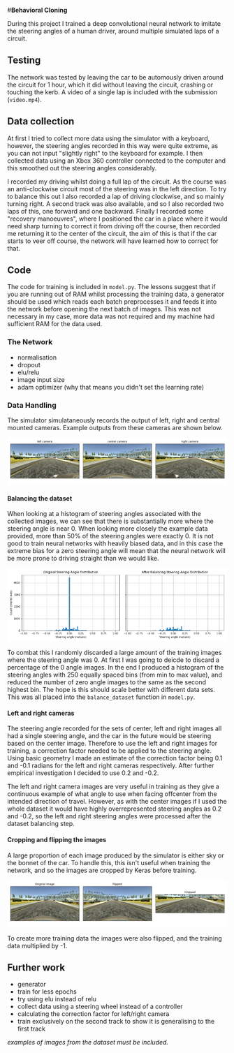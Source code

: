 #**Behavioral Cloning** 

During this project I trained a deep convolutional neural network to imitate the steering angles of a human driver, around multiple simulated laps of a circuit.

[//]: # (Image References)
[cameraviews]: ./writeup_images/camera_views.png "Simulator cameras"
[datasetbalancing]: ./writeup_images/dataset_balancing.png "Dataset balancing"
[croppedandflipped]: ./writeup_images/cropped_flipped.png "Cropping and flipping"

## Testing

The network was tested by leaving the car to be automously driven around the circuit for 1 hour, which it did without leaving the circuit, crashing or touching the kerb. A video of a single lap is included with the submission (``video.mp4``).

## Data collection

At first I tried to collect more data using the simulator with a keyboard, however, the steering angles recorded in this way were quite extreme, as you can not input "slightly right" to the keyboard for example. I then collected data using an Xbox 360 controller connected to the computer and this smoothed out the steering angles considerably.

I recorded my driving whilst doing a full lap of the circuit. As the course was an anti-clockwise  circuit most of the steering was in the left direction. To try to balance this out I also recorded a lap of driving clockwise, and so mainly turning right. A second track was also available, and so I also recorded two laps of this, one forward and one backward. Finally I recorded some "recovery manoeuvres", where I positioned the car in a place where it would need sharp turning to correct it from driving off the course, then recorded me returning it to the center of the circuit, the aim of this is that if the car starts to veer off course, the network will have learned how to correct for that.

## Code

The code for training is included in ``model.py``. The lessons suggest that if you are running out of RAM whilst processing the training data, a generator should be used which reads each batch preprocesses it and feeds it into the network before opening the next batch of images. This was not necessary in my case, more data was not required and my machine had sufficient RAM for the data used.

### The Network
- normalisation
- dropout
- elu/relu
- image input size
- adam optimizer (why that means you didn't set the learning rate)

### Data Handling

The simulator simulataneously records the output of left, right and central mounted cameras. Example outputs from these cameras are shown below.

[//]:![cameraviews]
![Simulator camera outputs][cameraviews]

#### Balancing the dataset

When looking at a histogram of steering angles associated with the collected images, we can see that there is substantially more where the steering angle is near 0. When looking more closely the example data provided, more than 50% of the steering angles were exactly 0. It is not good to train neural networks with heavily biased data, and in this case the extreme bias for a zero steering angle will mean that the neural network will be more prone to driving straight than we would like.

![datasetbalancing]

To combat this I randomly discarded a large amount of the training images where the steering angle was 0. At first I was going to deicde to discard a percentage of the 0 angle images. In the end I produced a histogram of the steering angles with 250 equally spaced bins (from min to max value), and reduced the number of zero angle images to the same as the second highest bin. The hope is this should scale better with different data sets. This was all placed into the ``balance_dataset`` function in ``model.py``.

#### Left and right cameras

The steering angle recorded for the sets of center, left and right images all had a single steering angle, and the car in the future would be steering based on the center image. Therefore to use the left and right images for training, a correction factor needed to be applied to the steering angle. Using basic geometry I made an estimate of the correction factor being 0.1 and -0.1 radians for the left and right cameras respectively. After further empirical investigation I decided to use 0.2 and -0.2.

The left and right camera images are very useful in training as they give a continuous example of what angle to use when facing offcenter from the intended direction of travel. However, as with the center images if I used the whole dataset it would have highly overrepresented steering angles as 0.2 and -0.2, so the left and right steering angles were processed after the dataset balancing step.

#### Cropping and flipping the images

A large proportion of each image produced by the simulator is either sky or the bonnet of the car. To handle this, this isn't useful when training the network, and so the images are cropped by Keras before training.

![croppedandflipped]

To create more training data the images were also flipped, and the training data multiplied by -1. 

## Further work
- generator
- train for less epochs
- try using elu instead of relu
- collect data using a steering wheel instead of a controller
- calculating the correction factor for left/right camera
- train exclusively on the second track to show it is generalising to the first track


*examples of images from the dataset must be included.*
